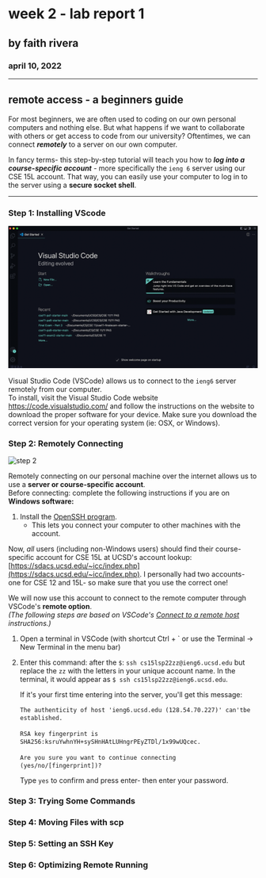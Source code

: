 # week 2 - lab report 1
## by faith rivera
### april 10, 2022

--- 

## remote access - a beginners guide

For most beginners, we are often used to coding on our own personal computers and nothing else. But what happens if we want to collaborate with others or get access to code from our university? Oftentimes, we can connect **_remotely_** to a server on our own computer.  

In fancy terms- this step-by-step tutorial will teach you how to **_log into a course-specific account_** - more specifically the `ieng 6` server using our CSE 15L account. That way, you can easily use your computer to log in to the server using a **secure socket shell**.

---

### Step 1: Installing VScode
![step 1](https://github.com/fnriv/cse15l-lab-reports/blob/610e4f7d030ee1aedf9f787b25ac569834423c88/images/step1.png) 

Visual Studio Code (VSCode) allows us to connect to the `ieng6` server remotely from our computer.  
To install, visit the Visual Studio Code website https://code.visualstudio.com/ and follow the instructions on the website to download the proper software for your device. Make sure you download the correct version for your operating system (ie: OSX, or Windows).

### Step 2: Remotely Connecting
![step 2](image)

Remotely connecting on our personal machine over the internet allows us to use a **server or course-specific account**.  
Before connecting: complete the following instructions if you are on **Windows software:**

1. Install the [OpenSSH program](https://docs.microsoft.com/en-us/windows-server/administration/openssh/openssh_install_firstuse). 
    -  This lets you connect your computer to other machines with the account.

Now, _all_ users (including non-Windows users) should find their course-specific account for CSE 15L at UCSD's account lookup: [https://sdacs.ucsd.edu/~icc/index.php](https://sdacs.ucsd.edu/~icc/index.php). I personally had two accounts- one for CSE 12 and 15L- so make sure that you use the correct one!  

We will now use this account to connect to the remote computer through VSCode's **remote option**.  
_(The following steps are based on VSCode's_ [_Connect to a remote host_](https://code.visualstudio.com/docs/remote/ssh#_connect-to-a-remote-host) _instructions.)_  
1. Open a terminal in VSCode (with shortcut Ctrl + ` or use the Terminal -> New Terminal in the menu bar)
2. Enter this command: after the `$`: `ssh cs15lsp22zz@ieng6.ucsd.edu` but replace the `zz` with the letters in your unique account name. In the terminal, it would appear as `$ ssh cs15lsp22zz@ieng6.ucsd.edu`.  

    If it's your first time entering into the server, you'll get this message: 
    ```
    The authenticity of host 'ieng6.ucsd.edu (128.54.70.227)' can'tbe established.

    RSA key fingerprint is
    SHA256:ksruYwhnYH+sySHnHAtLUHngrPEyZTDl/1x99wUQcec.

    Are you sure you want to continue connecting
    (yes/no/[fingerprint])?
    ```
    Type `yes` to confirm and press enter- then enter your password. 

### Step 3: Trying Some Commands

### Step 4: Moving Files with scp

### Step 5: Setting an SSH Key

### Step 6: Optimizing Remote Running

